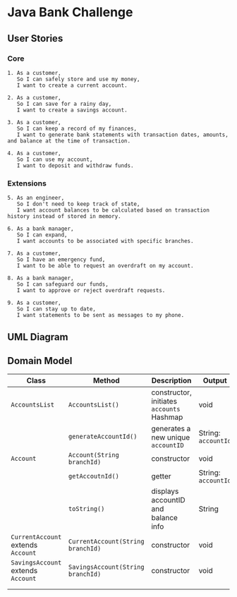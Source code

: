 # Java Bank Challenge
## User Stories
### Core
```
1. As a customer,
   So I can safely store and use my money,
   I want to create a current account.

2. As a customer,
   So I can save for a rainy day,
   I want to create a savings account.

3. As a customer,
   So I can keep a record of my finances,
   I want to generate bank statements with transaction dates, amounts, and balance at the time of transaction.

4. As a customer,
   So I can use my account,
   I want to deposit and withdraw funds.
```
### Extensions
```
5. As an engineer,
   So I don't need to keep track of state,
   I want account balances to be calculated based on transaction history instead of stored in memory.

6. As a bank manager,
   So I can expand,
   I want accounts to be associated with specific branches.

7. As a customer,
   So I have an emergency fund,
   I want to be able to request an overdraft on my account.

8. As a bank manager,
   So I can safeguard our funds,
   I want to approve or reject overdraft requests.

9. As a customer,
   So I can stay up to date,
   I want statements to be sent as messages to my phone.
```
## UML Diagram
## Domain Model

| Class                              | Method                            | Description                               | Output              |
|------------------------------------|-----------------------------------|-------------------------------------------|---------------------|
| `AccountsList`                     | `AccountsList()`                  | constructor, initiates `accounts` Hashmap | void                |
|                                    | `generateAccountId()`             | generates a new unique `accountID`        | String: `accountId` |
| `Account`                          | `Account(String branchId)`        | constructor                               | void                |
|                                    | `getAccoutnId()`                  | getter                                    | String: `accountId` |
|                                    | `toString()`                      | displays accountID and balance info       | String              |
| `CurrentAccount` extends `Account` | `CurrentAccount(String branchId)` | constructor                               | void                |
| `SavingsAccount` extends `Account` | `SavingsAccount(String branchId)` | constructor                               | void                |
|                                    |                                   |                                           |                     |
|                                    |                                   |                                           |                     |

